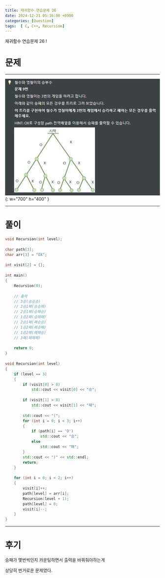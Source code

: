 ```yaml
---
title: 재귀함수 연습문제 26
date: 2024-12-21 05:16:00 +0900
categories: [Question]  
tags:  [ C, C++, Recursion]
---
```


재귀함수 연습문제 26 !

# 문제   
---------------------------------------

![Desktop View](/assets/img/Recursion26.png){: w="700" h="400" }

---------------------------------------

# 풀이

```c++
void Recursion(int level);

char path[3];
char arr[3] = "OX";

int visit[2] = {};

int main()
{
    Recursion(0);

    // 출력
    // 3승(승승승)
    // 2승1패(승승패)
    // 2승1패(승패승)
    // 1승2패(승패패)
    // 2승1패(패승승)
    // 1승2패(패승패)
    // 1승2패(패패승)
    // 3패(패패패)

    return 0;
}

void Recursion(int level)
{
	if (level == 3)
	{
	    if (visit[0] > 0)
	        std::cout << visit[0] << "승";
	    
	    if (visit[1] > 0)
	        std::cout << visit[1] << "패";

	    std::cout << "(";
	    for (int i = 0; i < 3; i++)
	    {
	        if (path[i] == 'O')
	            std::cout << "승";
	        else
	            std::cout << "패";
	    }
	    std::cout << ")" << std::endl;
	    return;
	}
	
	for (int i = 0; i < 2; i++)
	{
	    visit[i]++;
	    path[level] = arr[i];
	    Recursion(level + 1);
	    path[level] = 0;
	    visit[i]--;
	}
}
```
---------------------------------------

# 후기

승패가 몇번씩인지 카운팅하면서 출력을 바꿔줘야하는게

상당히 번거로운 문제였다.
